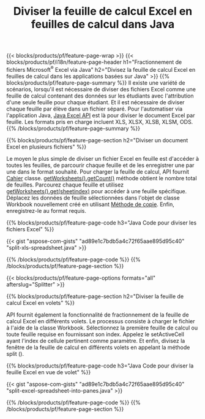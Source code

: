 ﻿---
title: Diviser la feuille de calcul Excel en feuilles de calcul dans Java
url: /fr/java/splitter/
description: Java codes sources expliquant comment diviser des fichiers Microsoft Excel en plusieurs documents à l'aide de la Java bibliothèque Excel
---
{{< blocks/products/pf/feature-page-wrap >}}
{{< blocks/products/pf/i18n/feature-page-header h1="Fractionnement de fichiers Microsoft<sup>®</sup> Excel via Java" h2="Divisez la feuille de calcul Excel en feuilles de calcul dans les applications basées sur Java" >}}
{{% blocks/products/pf/feature-page-summary %}}
Il existe une variété de scénarios, lorsqu'il est nécessaire de diviser des fichiers Excel comme une feuille de calcul contenant des données sur les étudiants avec l'attribution d'une seule feuille pour chaque étudiant. Et il est nécessaire de diviser chaque feuille par élève dans un fichier séparé. Pour l'automatiser via l'application Java, [Java Excel API](/cells/java/) est là pour diviser le document Excel par feuille. Les formats pris en charge incluent XLS, XLSX, XLSB, XLSM, ODS. 
{{% /blocks/products/pf/feature-page-summary %}}

{{% blocks/products/pf/feature-page-section h2="Diviser un document Excel en plusieurs fichiers" %}}

Le moyen le plus simple de diviser un fichier Excel en feuille est d'accéder à toutes les feuilles, de parcourir chaque feuille et de les enregistrer une par une dans le format souhaité. Pour charger la feuille de calcul, API fournit [Cahier](https://apireference.aspose.com/cells/java/com.aspose.cells/Workbook) classe. [getWorksheets().getCount()](https://apireference.aspose.com/cells/java/com.aspose.cells/worksheetcollection#Count) méthode obtient le nombre total de feuilles. Parcourez chaque feuille et utilisez [getWorksheets().get(sheetindex)](https://apireference.aspose.com/cells/java/com.aspose.cells/worksheetcollection#get) pour accéder à une feuille spécifique. Déplacez les données de feuille sélectionnées dans l'objet de classe Workbook nouvellement créé en utilisant [Méthode de copie](https://apireference.aspose.com/cells/java/com.aspose.cells/workbook#copy(com.aspose.cells.Workbook)). Enfin, enregistrez-le au format requis.

{{% blocks/products/pf/feature-page-code h3="Java Code pour diviser les fichiers Excel" %}}

{{< gist "aspose-com-gists" "ad89e1c7bdb5a4c72f65aae895d95c40" "split-xls-spreadsheet.java" >}}

{{% /blocks/products/pf/feature-page-code %}}
{{% /blocks/products/pf/feature-page-section %}}

{{< blocks/products/pf/feature-page-options formats="all" afterslug="Splitter" >}}

{{% blocks/products/pf/feature-page-section h2="Diviser la feuille de calcul Excel en volets" %}}

API fournit également la fonctionnalité de fractionnement de la feuille de calcul Excel en différents volets. Le processus consiste à charger le fichier à l'aide de la classe Workbook. Sélectionnez la première feuille de calcul ou toute feuille requise en fournissant son index. Appelez le setActiveCell ayant l'index de cellule pertinent comme paramètre. Et enfin, divisez la fenêtre de la feuille de calcul en différents volets en appelant la méthode split ().

{{% blocks/products/pf/feature-page-code h3="Java Code pour diviser la feuille Excel en vue de volet" %}}

{{< gist "aspose-com-gists" "ad89e1c7bdb5a4c72f65aae895d95c40" "split-excel-spreadsheet-into-panes.java" >}}

{{% /blocks/products/pf/feature-page-code %}}
{{% /blocks/products/pf/feature-page-section %}}